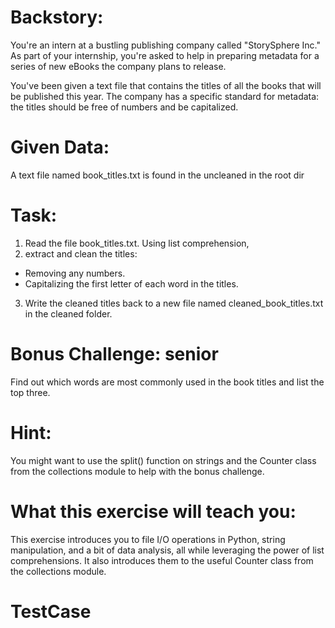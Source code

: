 # Backstory:
You're an intern at a bustling publishing company called "StorySphere Inc." As part of your internship, you're asked to help in preparing metadata for a series of new eBooks the company plans to release.

You've been given a text file that contains the titles of all the books that will be published this year. The company has a specific standard for metadata: the titles should be free of numbers and be capitalized.

# Given Data:

A text file named book_titles.txt is found in the uncleaned in the root dir

# Task:

1) Read the file book_titles.txt.
Using list comprehension, 
2) extract and clean the titles:
- Removing any numbers.
- Capitalizing the first letter of each word in the titles.
3) Write the cleaned titles back to a new file named cleaned_book_titles.txt in the cleaned folder.

# Bonus Challenge: **senior**
Find out which words are most commonly used in the book titles and list the top three.

# Hint:
You might want to use the split() function on strings and the Counter class from the collections module to help with the bonus challenge.

# What this exercise will teach you:
This exercise introduces you to file I/O operations in Python, string manipulation, and a bit of data analysis, all while leveraging the power of list comprehensions. It also introduces them to the useful Counter class from the collections module.


# TestCase
<!-- 
----cleaned_book_title.txt Output ----

The Silent Nights
Dreaming In 
Sky Without Stars
Python In 
Memories From 
Adventures In  Cities
Future Of 
A Day In  Hours
Evolution Of G To G
Decades To Millennia


 ----Terminal Output -----
Top 3 most common words and their counts:
In: 4
Of: 2
G: 2
 -->



